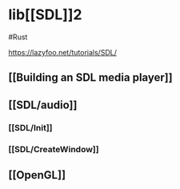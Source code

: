 # lib[[SDL]]2
#Rust 

https://lazyfoo.net/tutorials/SDL/

## [[Building an SDL media player]]
## [[SDL/audio]]
### [[SDL/Init]]
### [[SDL/CreateWindow]]

## [[OpenGL]] 
